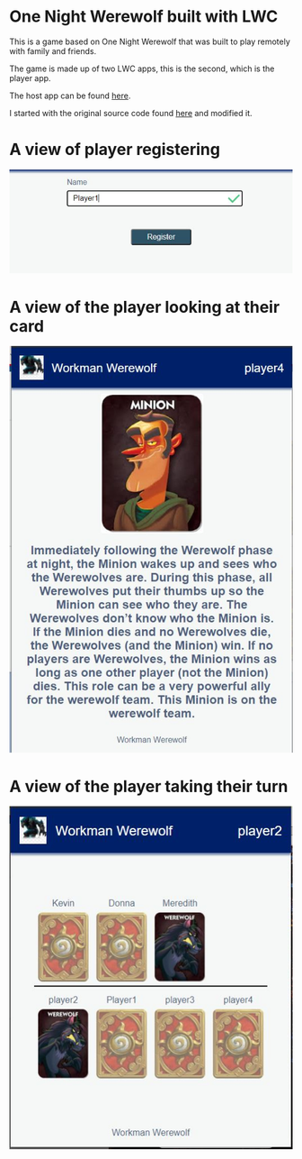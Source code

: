 # One Night Werewolf built with LWC

This is a game based on One Night Werewolf that was built to play remotely with family and friends.

The game is made up of two LWC apps, this is the second, which is the player app.

The host app can be found [here](https://github.com/workmanDX/werewolf-host).

I started with the original source code found [here](https://github.com/fostive/quiz-host-app) and modified it.


# A view of player registering
![Werewolves's turn](images/playerRegistration.JPG)


# A view of the player looking at their card
![Player's card](images/playerCard.JPG)


# A view of the player taking their turn
![End of game](images/playerTurn.JPG)
